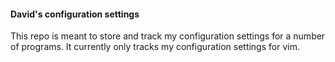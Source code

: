 #### David's configuration settings
This repo is meant to store and track my configuration settings for a number of programs. It currently only tracks my configuration settings for vim.
